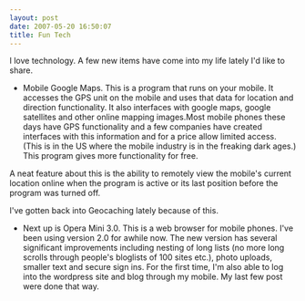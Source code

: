 ```yaml
---
layout: post
date: 2007-05-20 16:50:07
title: Fun Tech
---
```

I love technology.  A few new items have come into my life lately I'd like to share.

* Mobile Google Maps.  This is a program that runs on your mobile.  It accesses the GPS unit on the mobile and uses that data for location and direction functionality.  It also interfaces with google maps,  google satellites and other online mapping images.Most mobile phones these days have GPS functionality and a few companies have created interfaces with this information and for a price allow limited access.   (This is in the US where the mobile industry is in the freaking dark ages.)  This program gives more functionality for free.

A neat feature about this is the ability to remotely view the mobile's current location online when the program is active or its last position before the program was turned off. 

I've gotten back into Geocaching lately because of this.

* Next up is Opera Mini 3.0.  This is a web browser for mobile phones.  I've been using version 2.0 for awhile now.  The new version has several significant improvements including nesting of long lists (no more long scrolls through people's bloglists of 100 sites etc.), photo uploads, smaller text and secure sign ins.  For the first time, I'm also able to log into the wordpress site and blog through my mobile.  My last few post were done that way.